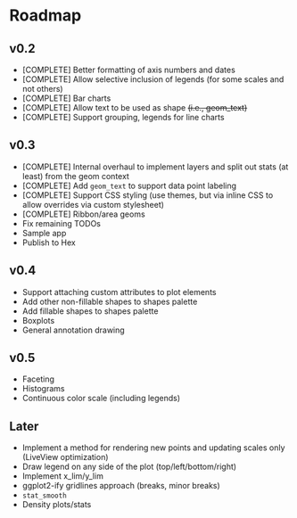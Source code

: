 # Roadmap

## v0.2 
* [COMPLETE] Better formatting of axis numbers and dates
* [COMPLETE] Allow selective inclusion of legends (for some scales and not others)
* [COMPLETE] Bar charts
* [COMPLETE] Allow text to be used as shape <s>(i.e., geom_text)</s>
* [COMPLETE] Support grouping, legends for line charts 

## v0.3 
* [COMPLETE] Internal overhaul to implement layers and split out stats (at least) from the geom context
* [COMPLETE] Add `geom_text` to support data point labeling
* [COMPLETE] Support CSS styling (use themes, but via inline CSS to allow overrides via custom stylesheet)
* [COMPLETE] Ribbon/area geoms 
* Fix remaining TODOs
* Sample app
* Publish to Hex

## v0.4
* Support attaching custom attributes to plot elements
* Add other non-fillable shapes to shapes palette
* Add fillable shapes to shapes palette
* Boxplots
* General annotation drawing

## v0.5
* Faceting
* Histograms
* Continuous color scale (including legends)

## Later 
* Implement a method for rendering new points and updating scales only (LiveView optimization)
* Draw legend on any side of the plot (top/left/bottom/right)
* Implement x_lim/y_lim
* ggplot2-ify gridlines approach (breaks, minor breaks)
* `stat_smooth`
* Density plots/stats